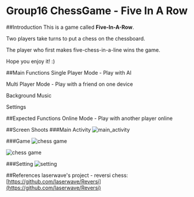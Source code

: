 # Group16 ChessGame - Five In A Row

##Introduction
This is a game called **Five-In-A-Row**.

Two players take turns to put a chess on the chessboard.

The player who first makes five-chess-in-a-line wins the game.

Hope you enjoy it! :)

##Main Functions
Single Player Mode - Play with AI

Multi Player Mode - Play with a friend on one device

Background Music

Settings

##Expected Functions
Online Mode - Play with another player online

##Screen Shoots
###Main Activity
![main_activity](https://github.com/chengmx1025/Group16ChessGame/blob/master/screenshoots/main_activity.png)

###Game
![chess game](https://github.com/chengmx1025/Group16ChessGame/blob/master/screenshoots/game.png)

![chess game](https://github.com/chengmx1025/Group16ChessGame/blob/master/screenshoots/winning_dia.png)

###Setting
![setting](https://github.com/chengmx1025/Group16ChessGame/blob/master/screenshoots/setting.png)

##References
laserwave's project - reversi chess: [https://github.com/laserwave/Reversi](https://github.com/laserwave/Reversi)
